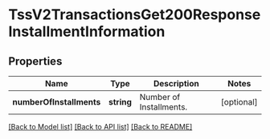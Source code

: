 # TssV2TransactionsGet200ResponseInstallmentInformation

## Properties
Name | Type | Description | Notes
------------ | ------------- | ------------- | -------------
**numberOfInstallments** | **string** | Number of Installments. | [optional] 

[[Back to Model list]](../README.md#documentation-for-models) [[Back to API list]](../README.md#documentation-for-api-endpoints) [[Back to README]](../README.md)


